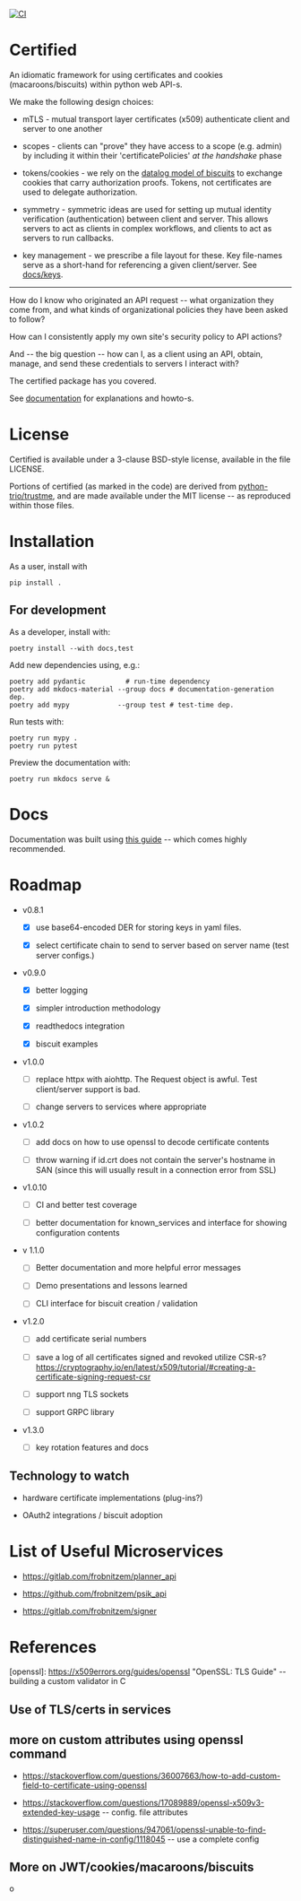 [![CI](https://github.com/ORNL/certified/actions/workflows/python-package.yml/badge.svg)](https://github.com/ORNL/certified/actions)
<!--[![Coverage](https://codecov.io/github/ORNL/certified/branch/main/graph/badge.svg)](https://app.codecov.io/gh/ORNL/certified)-->


# Certified

An idiomatic framework for using certificates
and cookies (macaroons/biscuits) within python web API-s.

We make the following design choices:

* mTLS - mutual transport layer certificates (x509) authenticate
  client and server to one another

* scopes - clients can "prove" they have access to a scope
  (e.g. admin) by including it within their 'certificatePolicies'
  *at the handshake* phase

* tokens/cookies - we rely on the [datalog model of biscuits](https://doc.biscuitsec.org/reference/datalog)
  to exchange cookies that carry authorization proofs.
  Tokens, not certificates are used to delegate authorization.

* symmetry - symmetric ideas are used for setting up
  mutual identity verification (authentication) between
  client and server.  This allows servers to act as clients
  in complex workflows, and clients to act as servers
  to run callbacks.

* key management - we prescribe a file layout for these.
  Key file-names serve as a short-hand for referencing a
  given client/server.  See [docs/keys](docs/keys.md).


---

How do I know who originated an API request -- what organization
they come from, and what kinds of organizational policies they have
been asked to follow?

How can I consistently apply my own site's security policy
to API actions?

And -- the big question -- how can I, as a client using an API,
obtain, manage, and send these credentials to servers I interact
with?

The certified package has you covered.


See [documentation](docs) for explanations and howto-s.

# License

Certified is available under a 3-clause BSD-style license,
available in the file LICENSE.

Portions of certified (as marked in the code) are derived
from [python-trio/trustme](https://github.com/python-trio/trustme),
and are made available under the MIT license
-- as reproduced within those files.

# Installation

As a user, install with

    pip install .

## For development

As a developer, install with:

    poetry install --with docs,test

Add new dependencies using, e.g.:

    poetry add pydantic          # run-time dependency
    poetry add mkdocs-material --group docs # documentation-generation dep.
    poetry add mypy            --group test # test-time dep.

Run tests with:

    poetry run mypy .
    poetry run pytest

Preview the documentation with:

    poetry run mkdocs serve &

# Docs

Documentation was built using [this guide](https://realpython.com/python-project-documentation-with-mkdocs/) -- which comes highly recommended.

# Roadmap

* v0.8.1

  - [x] use base64-encoded DER for storing keys in yaml files.

  - [x] select certificate chain to send to server based on
    server name (test server configs.)

* v0.9.0

  - [X] better logging

  - [X] simpler introduction methodology

  - [X] readthedocs integration

  - [X] biscuit examples

* v1.0.0

  - [ ] replace httpx with aiohttp. The Request object is awful.
    Test client/server support is bad.

  - [ ] change servers to services where appropriate

* v1.0.2

  - [ ] add docs on how to use openssl to decode certificate contents

  - [ ] throw warning if id.crt does not contain the server's
    hostname in SAN (since this will usually result in a connection error
    from SSL)

* v1.0.10

  - [ ] CI and better test coverage

  - [ ] better documentation for known\_services
        and interface for showing configuration contents

* v 1.1.0

  - [ ] Better documentation and more helpful error messages

  - [ ] Demo presentations and lessons learned

  - [ ] CLI interface for biscuit creation / validation

* v1.2.0

  - [ ] add certificate serial numbers

  - [ ] save a log of all certificates signed and revoked
    utilize CSR-s?
    https://cryptography.io/en/latest/x509/tutorial/#creating-a-certificate-signing-request-csr

  - [ ] support nng TLS sockets

  - [ ] support GRPC library

* v1.3.0

  - [ ] key rotation features and docs

## Technology to watch

- hardware certificate implementations (plug-ins?)

- OAuth2 integrations / biscuit adoption

# List of Useful Microservices

* <https://gitlab.com/frobnitzem/planner_api>

* <https://github.com/frobnitzem/psik_api>

* <https://gitlab.com/frobnitzem/signer>

# References

[mtls]: https://www.golinuxcloud.com/mutual-tls-authentication-mtls/ "Mutual TLS"

[x509]: https://cryptography.io/en/latest/x509/tutorial/#creating-a-certificate-signing-request-csr "Python x509 Cryptography HOWTO"

[openssl]: https://x509errors.org/guides/openssl "OpenSSL: TLS Guide" -- building a custom validator in C

[exts]: https://www.golinuxcloud.com/add-x509-extensions-to-certificate-openssl/ "Adding Extensions to x509"

[globus]: https://globus.stanford.edu/security.html

## Use of TLS/certs in services

[uvicorn]: https://github.com/encode/uvicorn/discussions/2307

[rucio transfers]: https://rucio.cern.ch/documentation/operator/transfers/transfers-overview/

[fts3 logging setup (enables TLS)]: https://fts3-docs.web.cern.ch/fts3-docs/docs/install/messaging.html

[fts3 tls]: https://fts3-docs.web.cern.ch/fts3-docs/docs/developers/tls_shenanigans.html

## more on custom attributes using openssl command

- https://stackoverflow.com/questions/36007663/how-to-add-custom-field-to-certificate-using-openssl

- https://stackoverflow.com/questions/17089889/openssl-x509v3-extended-key-usage -- config. file attributes

- https://superuser.com/questions/947061/openssl-unable-to-find-distinguished-name-in-config/1118045 -- use a complete config

## More on JWT/cookies/macaroons/biscuits

[scitokens]: https://scitokens.org/

[scitokens proposal]: https://scitokens.org/scitokens-proposal-public.pdf

[scitokens presentation]: https://scitokens.org/presentations/SciTokens-GDB-Oct-2017.pdf
o

[Indigo IAM JWT profiles]: https://indigo-iam.github.io/v/v1.9.0/docs/reference/configuration/jwt-profiles/

